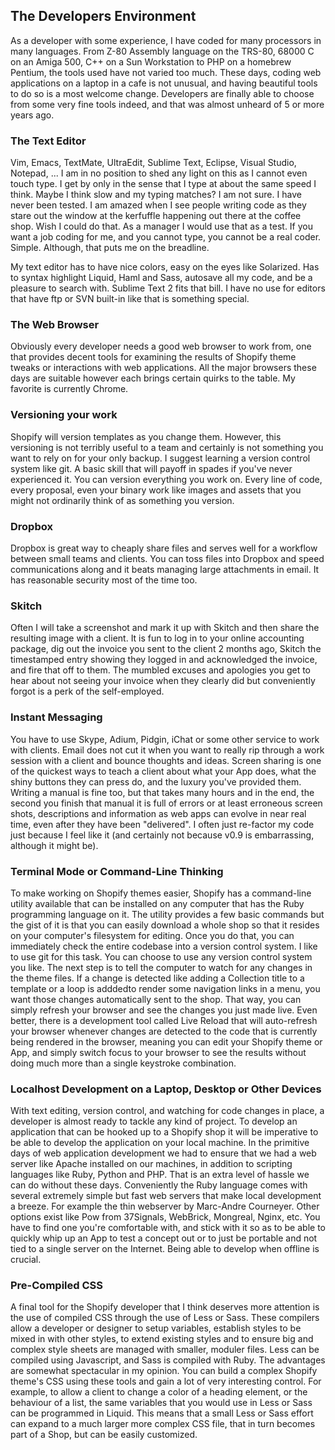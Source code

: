 ## The Developers Environment ##

As a developer with some experience, I have coded for many processors in many languages. From Z-80 Assembly language on the TRS-80,  68000 C on an Amiga 500,  C++ on a Sun Workstation to PHP on a homebrew Pentium, the tools used have not varied too much. These days, coding web applications on a laptop in a cafe is not unusual, and having beautiful tools to do so is a most welcome change. Developers are finally able to choose from some very fine tools indeed, and that was almost unheard of 5 or more years ago.

### The Text Editor ###

Vim, Emacs, TextMate, UltraEdit, Sublime Text, Eclipse, Visual Studio, Notepad, ... I am in no position to shed any light on this as I cannot even touch type. I get by only in the sense that I type at about the same speed I think. Maybe I think slow and my typing matches? I am not sure. I have never been tested. I am amazed when I see people writing code as they stare out the window at the kerfuffle happening out there at the coffee shop. Wish I could do that. As a manager I would use that as a test. If you want a job coding for me, and you cannot type, you cannot be a real coder. Simple. Although, that puts me on the breadline. 

My text editor has to have nice colors, easy on the eyes like Solarized. Has to syntax highlight Liquid, Haml and Sass, autosave all my code, and be a pleasure to search with. Sublime Text 2 fits that bill. I have no use for editors that have ftp or SVN built-in like that is something special.

### The Web Browser ###

Obviously every developer needs a good web browser to work from, one that provides decent tools for examining the results of Shopify theme tweaks or interactions with web applications. All the major browsers these days are suitable however each brings certain quirks to the table. My favorite is currently Chrome.

### Versioning your work ###

Shopify will version templates as you change them. However, this versioning is not terribly useful to a team and certainly is not something you want to rely on for your only backup. I suggest learning a version control system like git. A basic skill that will payoff in spades if you've never experienced it. You can version everything you work on. Every line of code, every proposal, even your binary work like images and assets that you might not ordinarily think of as something you version. 

### Dropbox ###

Dropbox is great way to cheaply share files and serves well for a workflow between small teams and clients. You can toss files into Dropbox and speed communications along and it beats managing large attachments in email. It has reasonable security most of the time too. 

### Skitch ###
 
Often I will take a screenshot and mark it up with Skitch and then share the resulting image with a client. It is fun to log in to your online accounting package, dig out the invoice you sent to the client 2 months ago, Skitch the timestamped entry showing they logged in and acknowledged the invoice, and fire that off to them. The mumbled excuses and apologies you get to hear about not seeing your invoice when they clearly did but conveniently forgot is a perk of the self-employed. 

### Instant Messaging ###
 
You have to use Skype, Adium, Pidgin, iChat or some other service to work with clients. Email does not cut it when you want to really rip through a work session with a client and bounce thoughts and ideas.  Screen sharing is one of the quickest ways to teach a client about what your App does, what the shiny buttons they can press do, and the luxury you've provided them. Writing a manual is fine too, but that takes many hours and in the end, the second you finish that manual it is full of errors or at least erroneous screen shots, descriptions and information as web apps can evolve in near real time, even after they have been "delivered". I often just re-factor my code just because I feel like it (and certainly not because v0.9 is embarrassing, although it might be).

### Terminal Mode or Command-Line Thinking ###
To make working on Shopify themes easier, Shopify has a command-line utility available that can be installed on any computer that has the Ruby programming language on it. The utility provides a few basic commands but the gist of it is that you can easily download a whole shop so that it resides on your computer's filesystem for editing. Once you do that, you can immediately check the entire codebase into a version control system. I like to use git for this task. You can choose to use any version control system you like. The next step is to tell the computer to watch for any changes in the theme files. If a change is detected like adding a Collection title to a template or a loop is adddedto render some navigation links in a menu, you want those changes automatically sent to the shop. That way, you can simply refresh your browser and see the changes you just made live. Even better, there is a development tool called Live Reload that will auto-refresh your browser whenever changes are detected to the code that is currently being rendered in the browser, meaning you can edit your Shopify theme or App, and simply switch focus to your browser to see the results without doing much more than a single keystroke combination.

### Localhost Development on a Laptop, Desktop or Other Devices ###

With text editing, version control, and watching for code changes in place, a developer is almost ready to tackle any kind of project. To develop an application that can be hooked up to a Shopify shop it will be imperative to be able to develop the application on your local machine. In the primitive days of web application development we had to ensure that we had a web server like Apache installed on our machines, in addition to scripting languages like Ruby, Python and PHP. That is an extra level of hassle we can do without these days. Conveniently the Ruby language comes with several extremely simple but fast web servers that make local development a breeze. For example the thin webserver by Marc-Andre Courneyer. Other options exist like Pow from 37Signals, WebBrick, Mongreal, Nginx, etc.  You have to find one you're comfortable with, and stick with it so as to be able to quickly whip up an App to test a concept out or to just be portable and not tied to a single server on the Internet. Being able to develop when offline is crucial. 

### Pre-Compiled CSS ###

A final tool for the Shopify developer that I think deserves more attention is the use of compiled CSS through the use of Less or Sass. These compilers allow a developer or designer to setup variables, establish styles to be mixed in with other styles, to extend existing styles and to ensure big and complex style sheets are managed with smaller, moduler files. Less can be compiled using Javascript, and Sass is compiled with Ruby. The advantages are somewhat spectacular in my opinion. You can build a complex Shopify theme's CSS using these tools and gain a lot of very interesting control. For example, to allow a client to change a color of a heading element, or the behaviour of a list, the same variables that you would use in Less or Sass can be programmed in Liquid. This means that a small Less or Sass effort can expand to a much larger more complex CSS file, that in turn becomes part of a Shop, but can be easily customized.
     